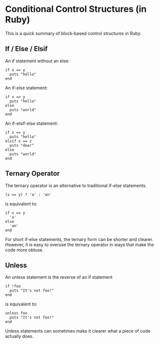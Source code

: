 # Conditional Control Structures (in Ruby)

This is a quick summary of block-based control structures in Ruby.

## If / Else / Elsif

An if statement without an else:

    if x == y
      puts "hello"
    end

An if-else statement:

    if x == y
      puts "hello"
    else
      puts "world"
    end

An if-elsif-else statement:

    if x == y
      puts "hello"
    elsif x == z
      puts "dear"
    else
      puts "world"
    end

## Ternary Operator

The ternary operator is an alternative to traditional if-else statements.

    (x == y) ? 'a' : 'an'

is equivalent to:

    if x == y
      'a'
    else
      'an'
    end

For short if-else statements, the ternary form can be shorter and clearer.  However, it is easy to overuse the ternary operator in ways that make the code more obtuse.

## Unless

An unless statement is the reverse of an if statement

    if !foo
      puts "It's not foo!"
    end

is equivalent to:

    unless foo
      puts "It's not foo!"
    end

Unless statements can sometimes make it clearer what a piece of code actually does.
